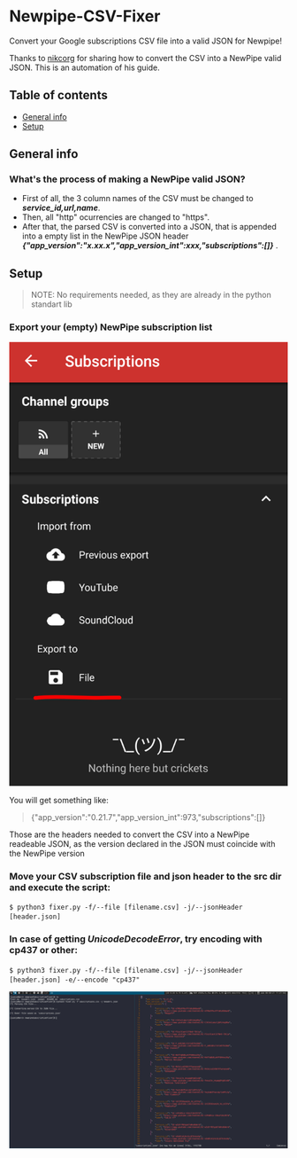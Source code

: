 # Newpipe-CSV-Fixer

Convert your Google subscriptions CSV file into a valid JSON for Newpipe!

Thanks to [nikcorg](https://www.reddit.com/r/NewPipe/comments/oprw6d/google_takeouts_exporting_in_csv_format/h7qlevp?utm_source=share&utm_medium=web2x&context=3) for sharing how
to convert the CSV into a NewPipe valid JSON. This is an automation of his guide.

## Table of contents

* [General info](#general-info)
* [Setup](#setup)



## General info

### What's the process of making a NewPipe valid JSON?

- First of all, the 3 column names of the CSV must be changed to ***service_id,url,name***.
- Then, all "http" ocurrencies are changed to "https".
- After that, the parsed CSV is converted into a JSON, that is appended into a empty list
in the NewPipe JSON header ***{"app_version":"x.xx.x","app_version_int":xxx,"subscriptions":[]}*** .



## Setup


> NOTE: No requirements needed, as they are already in the python standart lib

### Export your (empty) NewPipe subscription list


![](images/export.png)


You will get something like:

> {"app_version":"0.21.7","app_version_int":973,"subscriptions":[]}

Those are the headers needed to convert the CSV into a NewPipe readeable JSON, as the version declared 
in the JSON must coincide with the NewPipe version

### Move your CSV subscription file and json header to the src dir and execute the script:

`$ python3 fixer.py -f/--file [filename.csv] -j/--jsonHeader [header.json]`

### In case of getting ***UnicodeDecodeError***, try encoding with cp437 or other:
 
`$ python3 fixer.py -f/--file [filename.csv] -j/--jsonHeader [header.json] -e/--encode "cp437"`


![](images/example.png)

